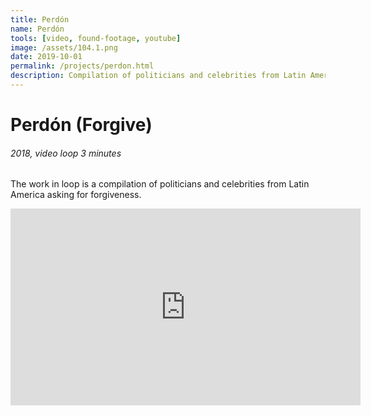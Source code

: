 ```yaml
---
title: Perdón
name: Perdón
tools: [video, found-footage, youtube]
image: /assets/104.1.png
date: 2019-10-01
permalink: /projects/perdon.html
description: Compilation of politicians and celebrities from Latin America asking for forgiveness.
---
```


# Perdón (Forgive)

###### 2018, video loop 3 minutes

The work in loop is a compilation of politicians and celebrities from Latin America asking for forgiveness.

<iframe width="560" height="315" src="https://www.youtube.com/embed/ldju-eQlA2E?si=L3rkC7UvFiafcQ_L" title="YouTube video player" frameborder="0" allow="accelerometer; autoplay; clipboard-write; encrypted-media; gyroscope; picture-in-picture; web-share" referrerpolicy="strict-origin-when-cross-origin" allowfullscreen></iframe>
